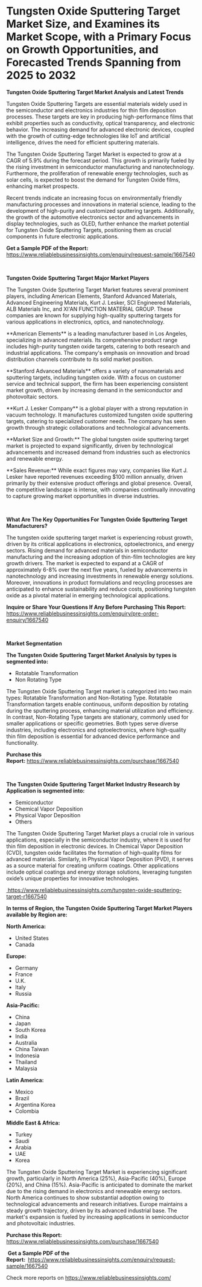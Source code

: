 <p><h1>Tungsten Oxide Sputtering Target Market Size, and Examines its Market Scope, with a Primary Focus on Growth Opportunities, and Forecasted Trends Spanning from 2025 to 2032</h1></p><p><strong>Tungsten Oxide Sputtering Target Market Analysis and Latest Trends</strong></p>
<p><p>Tungsten Oxide Sputtering Targets are essential materials widely used in the semiconductor and electronics industries for thin film deposition processes. These targets are key in producing high-performance films that exhibit properties such as conductivity, optical transparency, and electronic behavior. The increasing demand for advanced electronic devices, coupled with the growth of cutting-edge technologies like IoT and artificial intelligence, drives the need for efficient sputtering materials.</p><p>The Tungsten Oxide Sputtering Target Market is expected to grow at a CAGR of 5.9% during the forecast period. This growth is primarily fueled by the rising investment in semiconductor manufacturing and nanotechnology. Furthermore, the proliferation of renewable energy technologies, such as solar cells, is expected to boost the demand for Tungsten Oxide films, enhancing market prospects.</p><p>Recent trends indicate an increasing focus on environmentally friendly manufacturing processes and innovations in material science, leading to the development of high-purity and customized sputtering targets. Additionally, the growth of the automotive electronics sector and advancements in display technologies, such as OLED, further enhance the market potential for Tungsten Oxide Sputtering Targets, positioning them as crucial components in future electronic applications.</p></p>
<p><strong>Get a Sample PDF of the Report:&nbsp;</strong> <a href="https://www.reliablebusinessinsights.com/enquiry/request-sample/1667540?utm_campaign=2811&utm_medium=2&utm_source=Github&utm_content=ia&utm_term=08032025&utm_id=tungsten-oxide-sputtering-target">https://www.reliablebusinessinsights.com/enquiry/request-sample/1667540</a></p>
<p>&nbsp;</p>
<p><strong>Tungsten Oxide Sputtering Target Major Market Players</strong></p>
<p><p>The Tungsten Oxide Sputtering Target Market features several prominent players, including American Elements, Stanford Advanced Materials, Advanced Engineering Materials, Kurt J. Lesker, SCI Engineered Materials, ALB Materials Inc, and XI'AN FUNCTION MATERIAL GROUP. These companies are known for supplying high-quality sputtering targets for various applications in electronics, optics, and nanotechnology.</p><p>**American Elements** is a leading manufacturer based in Los Angeles, specializing in advanced materials. Its comprehensive product range includes high-purity tungsten oxide targets, catering to both research and industrial applications. The company's emphasis on innovation and broad distribution channels contribute to its solid market position. </p><p>**Stanford Advanced Materials** offers a variety of nanomaterials and sputtering targets, including tungsten oxide. With a focus on customer service and technical support, the firm has been experiencing consistent market growth, driven by increasing demand in the semiconductor and photovoltaic sectors. </p><p>**Kurt J. Lesker Company** is a global player with a strong reputation in vacuum technology. It manufactures customized tungsten oxide sputtering targets, catering to specialized customer needs. The company has seen growth through strategic collaborations and technological advancements.</p><p>**Market Size and Growth:** The global tungsten oxide sputtering target market is projected to expand significantly, driven by technological advancements and increased demand from industries such as electronics and renewable energy. </p><p>**Sales Revenue:** While exact figures may vary, companies like Kurt J. Lesker have reported revenues exceeding $100 million annually, driven primarily by their extensive product offerings and global presence. Overall, the competitive landscape is intense, with companies continually innovating to capture growing market opportunities in diverse industries.</p></p>
<p>&nbsp;</p>
<p><strong>What Are The Key Opportunities For Tungsten Oxide Sputtering Target Manufacturers?</strong></p>
<p><p>The tungsten oxide sputtering target market is experiencing robust growth, driven by its critical applications in electronics, optoelectronics, and energy sectors. Rising demand for advanced materials in semiconductor manufacturing and the increasing adoption of thin-film technologies are key growth drivers. The market is expected to expand at a CAGR of approximately 6-8% over the next five years, fueled by advancements in nanotechnology and increasing investments in renewable energy solutions. Moreover, innovations in product formulations and recycling processes are anticipated to enhance sustainability and reduce costs, positioning tungsten oxide as a pivotal material in emerging technological applications.</p></p>
<p><strong>Inquire or Share Your Questions If Any Before Purchasing This Report:</strong> <a href="https://www.reliablebusinessinsights.com/enquiry/pre-order-enquiry/1667540?utm_campaign=2811&utm_medium=2&utm_source=Github&utm_content=ia&utm_term=08032025&utm_id=tungsten-oxide-sputtering-target">https://www.reliablebusinessinsights.com/enquiry/pre-order-enquiry/1667540</a></p>
<p>&nbsp;</p>
<p><strong>Market Segmentation</strong></p>
<p><strong>The Tungsten Oxide Sputtering Target Market Analysis by types is segmented into:</strong></p>
<p><ul><li>Rotatable Transformation</li><li>Non Rotating Type</li></ul></p>
<p><p>The Tungsten Oxide Sputtering Target market is categorized into two main types: Rotatable Transformation and Non-Rotating Type. Rotatable Transformation targets enable continuous, uniform deposition by rotating during the sputtering process, enhancing material utilization and efficiency. In contrast, Non-Rotating Type targets are stationary, commonly used for smaller applications or specific geometries. Both types serve diverse industries, including electronics and optoelectronics, where high-quality thin film deposition is essential for advanced device performance and functionality.</p></p>
<p><strong>Purchase this Report:&nbsp;</strong><a href="https://www.reliablebusinessinsights.com/purchase/1667540?utm_campaign=2811&utm_medium=2&utm_source=Github&utm_content=ia&utm_term=08032025&utm_id=tungsten-oxide-sputtering-target">https://www.reliablebusinessinsights.com/purchase/1667540</a></p>
<p>&nbsp;</p>
<p><strong>The Tungsten Oxide Sputtering Target Market Industry Research by Application is segmented into:</strong></p>
<p><ul><li>Semiconductor</li><li>Chemical Vapor Deposition</li><li>Physical Vapor Deposition</li><li>Others</li></ul></p>
<p><p>The Tungsten Oxide Sputtering Target Market plays a crucial role in various applications, especially in the semiconductor industry, where it is used for thin film deposition in electronic devices. In Chemical Vapor Deposition (CVD), tungsten oxide facilitates the formation of high-quality films for advanced materials. Similarly, in Physical Vapor Deposition (PVD), it serves as a source material for creating uniform coatings. Other applications include optical coatings and energy storage solutions, leveraging tungsten oxide’s unique properties for innovative technologies.</p></p>
<p><a href="https://www.reliablebusinessinsights.com/tungsten-oxide-sputtering-target-r1667540?utm_campaign=2811&utm_medium=2&utm_source=Github&utm_content=ia&utm_term=08032025&utm_id=tungsten-oxide-sputtering-target">&nbsp;https://www.reliablebusinessinsights.com/tungsten-oxide-sputtering-target-r1667540</a></p>
<p><strong>In terms of Region, the Tungsten Oxide Sputtering Target Market Players available by Region are:</strong></p>
<p>
    <p> <strong> North America: </strong>
        <ul>
            <li>United States</li>
            <li>Canada</li>
        </ul>
        </p> 
    <p> <strong> Europe: </strong>
        <ul>
            <li>Germany</li>
            <li>France</li>
            <li>U.K.</li>
            <li>Italy</li>
            <li>Russia</li>
        </ul>
        </p> 
    <p> <strong> Asia-Pacific: </strong>
        <ul>
            <li>China</li>
            <li>Japan</li>
            <li>South Korea</li>
            <li>India</li>
            <li>Australia</li>
            <li>China Taiwan</li>
            <li>Indonesia</li>
            <li>Thailand</li>
            <li>Malaysia</li>
        </ul>
        </p> 
    <p> <strong> Latin America: </strong>
        <ul>
            <li>Mexico</li>
            <li>Brazil</li>
            <li>Argentina Korea</li>
            <li>Colombia</li>
        </ul>
        </p> 
    <p> <strong> Middle East & Africa: </strong>
        <ul>
            <li>Turkey</li>
            <li>Saudi</li>
            <li>Arabia</li>
            <li>UAE</li>
            <li>Korea</li>
        </ul>
    </p>
    </p>
<p><p>The Tungsten Oxide Sputtering Target Market is experiencing significant growth, particularly in North America (25%), Asia-Pacific (40%), Europe (20%), and China (15%). Asia-Pacific is anticipated to dominate the market due to the rising demand in electronics and renewable energy sectors. North America continues to show substantial adoption owing to technological advancements and research initiatives. Europe maintains a steady growth trajectory, driven by its advanced industrial base. The market's expansion is fueled by increasing applications in semiconductor and photovoltaic industries.</p></p>
<p><strong>Purchase this Report: </strong><a href="https://www.reliablebusinessinsights.com/purchase/1667540?utm_campaign=2811&utm_medium=2&utm_source=Github&utm_content=ia&utm_term=08032025&utm_id=tungsten-oxide-sputtering-target">https://www.reliablebusinessinsights.com/purchase/1667540</a></p>
<p>&nbsp;<strong>Get a Sample PDF of the Report:&nbsp;&nbsp;</strong><a href="https://www.reliablebusinessinsights.com/enquiry/request-sample/1667540?utm_campaign=2811&utm_medium=2&utm_source=Github&utm_content=ia&utm_term=08032025&utm_id=tungsten-oxide-sputtering-target">https://www.reliablebusinessinsights.com/enquiry/request-sample/1667540</a></p>
<p><strong></strong></p>
<p>Check more reports on <a href="https://www.reliablebusinessinsights.com/?utm_campaign=2811&utm_medium=2&utm_source=Github&utm_content=ia&utm_term=08032025&utm_id=tungsten-oxide-sputtering-target">https://www.reliablebusinessinsights.com/</a></p>